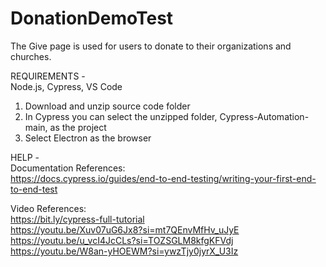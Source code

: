 # DonationDemoTest

The Give page is used for users to donate to their organizations and churches.

REQUIREMENTS - \
Node.js, 
Cypress, 
VS Code

1. Download and unzip source code folder
2. In Cypress you can select the unzipped folder, Cypress-Automation-main, as the project
3. Select Electron as the browser

HELP -  \
Documentation References:\
https://docs.cypress.io/guides/end-to-end-testing/writing-your-first-end-to-end-test

Video References:\
https://bit.ly/cypress-full-tutorial \
https://youtu.be/Xuv07uG6Jx8?si=mt7QEnvMfHv_uJyE \
https://youtu.be/u_vcI4JcCLs?si=TOZSGLM8kfgKFVdj \
https://youtu.be/W8an-yHOEWM?si=ywzTjy0jyrX_U3Iz
